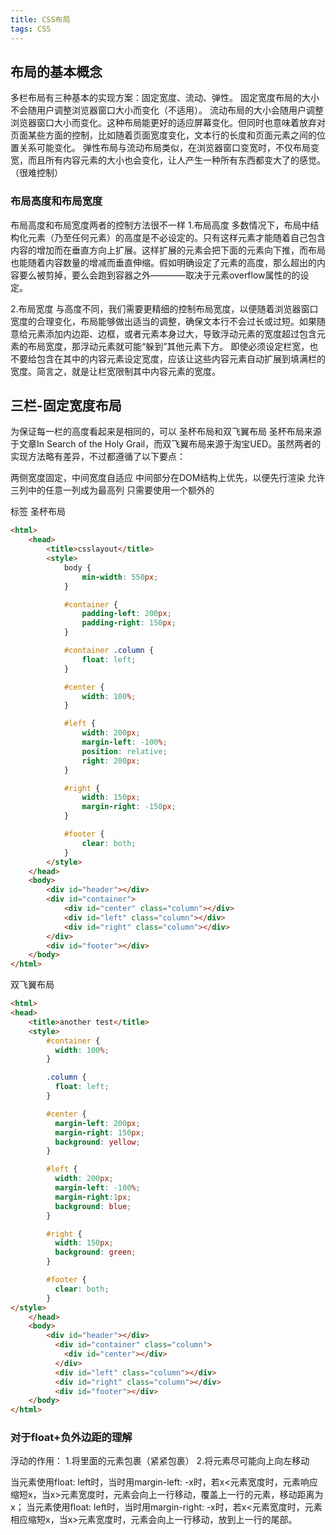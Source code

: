 ```yaml
---
title: CSS布局
tags: CSS
---
```

## 布局的基本概念
多栏布局有三种基本的实现方案：固定宽度、流动、弹性。
固定宽度布局的大小不会随用户调整浏览器窗口大小而变化（不适用）。
流动布局的大小会随用户调整浏览器窗口大小而变化。这种布局能更好的适应屏幕变化。但同时也意味着放弃对页面某些方面的控制，比如随着页面宽度变化，文本行的长度和页面元素之间的位置关系可能变化。
弹性布局与流动布局类似，在浏览器窗口变宽时，不仅布局变宽，而且所有内容元素的大小也会变化，让人产生一种所有东西都变大了的感觉。（很难控制）

### 布局高度和布局宽度
布局高度和布局宽度两者的控制方法很不一样
1.布局高度
多数情况下，布局中结构化元素（乃至任何元素）的高度是不必设定的。只有这样元素才能随着自己包含内容的增加而在垂直方向上扩展。这样扩展的元素会把下面的元素向下推，而布局也能随着内容数量的增减而垂直伸缩。假如明确设定了元素的高度，那么超出的内容要么被剪掉，要么会跑到容器之外————取决于元素overflow属性的的设定。

2.布局宽度
与高度不同，我们需要更精细的控制布局宽度，以便随着浏览器窗口宽度的合理变化，布局能够做出适当的调整，确保文本行不会过长或过短。如果随意给元素添加内边距、边框，或者元素本身过大，导致浮动元素的宽度超过包含元素的布局宽度，那浮动元素就可能“躲到”其他元素下方。
即使必须设定栏宽，也不要给包含在其中的内容元素设定宽度，应该让这些内容元素自动扩展到填满栏的宽度。简言之，就是让栏宽限制其中内容元素的宽度。

## 三栏-固定宽度布局

为保证每一栏的高度看起来是相同的，可以
圣杯布局和双飞翼布局
圣杯布局来源于文章In Search of the Holy Grail，而双飞翼布局来源于淘宝UED。虽然两者的实现方法略有差异，不过都遵循了以下要点：

两侧宽度固定，中间宽度自适应
中间部分在DOM结构上优先，以便先行渲染
允许三列中的任意一列成为最高列
只需要使用一个额外的<div>标签
圣杯布局
```html
<html>
    <head>
        <title>csslayout</title>
        <style>
            body {
                min-width: 550px;
            }

            #container {
                padding-left: 200px; 
                padding-right: 150px;
            }

            #container .column {
                float: left;
            }

            #center {
                width: 100%;
            }

            #left {
                width: 200px; 
                margin-left: -100%;
                position: relative;
                right: 200px;
            }

            #right {
                width: 150px; 
                margin-right: -150px; 
            }

            #footer {
                clear: both;
            }
        </style>
    </head>
    <body>
        <div id="header"></div>
        <div id="container">
            <div id="center" class="column"></div>
            <div id="left" class="column"></div>
            <div id="right" class="column"></div>
        </div>
        <div id="footer"></div>
    </body>
</html>
```
双飞翼布局
```html
<html>
<head>
	<title>another test</title>
	<style>
		#container {
		  width: 100%;
		}

		.column {
		  float: left;
		}

		#center {
		  margin-left: 200px;
		  margin-right: 150px;
		  background: yellow;
		}

		#left {
		  width: 200px; 
		  margin-left: -100%;
		  margin-right:1px;
		  background: blue;
		}

		#right {
		  width: 150px; 
		  background: green;
		}

		#footer {
		  clear: both;
		}
</style>
	</head>
	<body>
		<div id="header"></div>
		  <div id="container" class="column">
		    <div id="center"></div>
		  </div>
		  <div id="left" class="column"></div>
		  <div id="right" class="column"></div>
		  <div id="footer"></div>
	</body>
</html>
```

### 对于float+负外边距的理解
浮动的作用：
1.将里面的元素包裹（紧紧包裹）
2.将元素尽可能向上向左移动

当元素使用float: left时，当时用margin-left: -x时，若x<元素宽度时，元素响应缩短x，当x>元素宽度时，元素会向上一行移动，覆盖上一行的元素，移动距离为x；
当元素使用float: left时，当时用margin-right: -x时，若x<元素宽度时，元素相应缩短x，当x>元素宽度时，元素会向上一行移动，放到上一行的尾部。